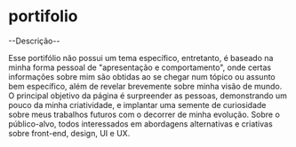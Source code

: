 # portifolio

--Descrição--

Esse portifólio não possui um tema específico, entretanto, é baseado na minha forma pessoal de "apresentação e comportamento", onde certas informações sobre mim são obtidas ao se chegar num tópico ou assunto bem específico, além de revelar brevemente sobre minha visão de mundo. O principal objetivo da página é surpreender as pessoas, demonstrando um pouco da minha criatividade, e implantar uma semente de curiosidade sobre meus trabalhos futuros com o decorrer de minha evolução. Sobre o público-alvo, todos interessados em abordagens alternativas e criativas sobre front-end, design, UI e UX.
